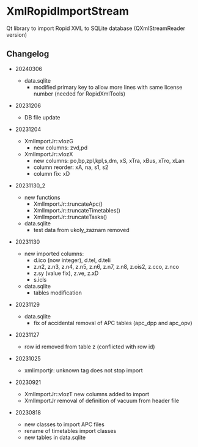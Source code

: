 # XmlRopidImportStream
Qt library to import Ropid XML to SQLite database (QXmlStreamReader version)

## Changelog
- 20240306
    - data.sqlite
        - modified primary key to allow more lines with same license number (needed for RopidXmlTools)
- 20231206
    - DB file update
- 20231204
    - XmlImportJr::vlozG
        - new columns: zvd,pd
    - XmlImportJr::vlozX
        - new columns: po,bp,zpl,kpl,s,dm, xS, xTra, xBus, xTro, xLan
        - column reorder: xA, na, s1, s2
        - column fix: xD

- 20231130_2
    - new functions 
        - XmlImportJr::truncateApc()
        - XmlImportJr::truncateTimetables()
        - XmlImportJr::truncateTasks()
    - data.sqlite
        - test data from ukoly_zaznam removed
- 20231130    
    - new imported columns:
        - d.ico (now integer), d.tel, d.teli        
        - z.n2, z.n3, z.n4, z.n5, z.n6, z.n7, z.n8, z.ois2, z.cco, z.nco
        - z.sy (value fix), z.ve, z.xD
        - s.icls
    - data.sqlite
        - tables modification

- 20231129
    - data.sqlite
        - fix of accidental removal of APC tables (apc_dpp and apc_opv)
- 20231127
    - row id removed from table z (conflicted with row id)
- 20231025
    - xmlimportjr: unknown tag does not stop import
- 20230921
    - XmlImportJr::vlozT new columns added to import
    - XmlImportJr removal of definition of vacuum from header file
- 20230818
    - new classes to import APC files
    - rename of timetables import classes
    - new tables in data.sqlite
